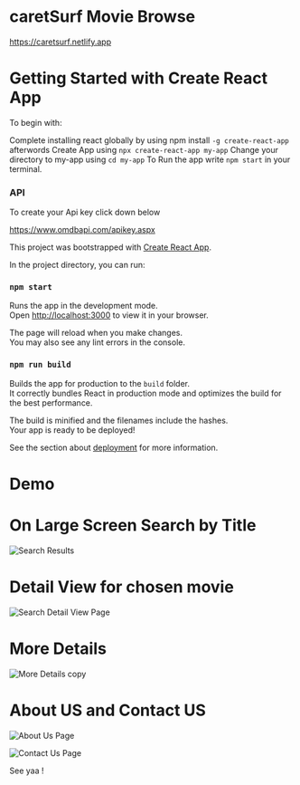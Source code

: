 # caretSurf Movie Browse
https://caretsurf.netlify.app

# Getting Started with Create React App

To begin with:

Complete installing react globally by using npm install `-g create-react-app` afterwords Create App using `npx create-react-app my-app` Change your directory to my-app using `cd my-app` To Run the app write `npm start` in your terminal.


### API 
To create your Api key click down below


https://www.omdbapi.com/apikey.aspx

This project was bootstrapped with [Create React App](https://github.com/facebook/create-react-app).

In the project directory, you can run:

### `npm start`

Runs the app in the development mode.\
Open [http://localhost:3000](http://localhost:3000) to view it in your browser.

The page will reload when you make changes.\
You may also see any lint errors in the console.


### `npm run build`

Builds the app for production to the `build` folder.\
It correctly bundles React in production mode and optimizes the build for the best performance.

The build is minified and the filenames include the hashes.\
Your app is ready to be deployed!

See the section about [deployment](https://facebook.github.io/create-react-app/docs/deployment) for more information.

# Demo


# On Large Screen Search by Title
![Search Results](https://github.com/Carethajrat/Movie-Browser/assets/113019349/cb3c6633-68e1-432c-964a-37d102707b6a)






# Detail View for chosen movie
![Search Detail View Page](https://github.com/Carethajrat/Movie-Browser/assets/113019349/013ad10f-b353-4a1b-9b02-ee891835f812)









# More Details
![More Details copy](https://github.com/Carethajrat/Movie-Browser/assets/113019349/2a89ffe2-e44f-4819-a879-7e008f78ffbb)




# About US and Contact US 

![About Us Page](https://github.com/Carethajrat/Movie-Browser/assets/113019349/7c0548f5-28f0-4e4f-9331-8680040b73a2)



![Contact Us Page](https://github.com/Carethajrat/Movie-Browser/assets/113019349/fdf6e944-8c7d-4c38-b694-b75225314bb9)








See yaa !
